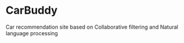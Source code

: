 # CarBuddy
Car recommendation site based on Collaborative filtering and Natural language processing
